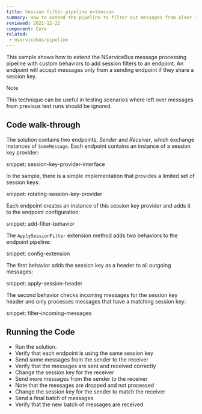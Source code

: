 ```yaml
---
title: Session filter pipeline extension
summary: How to extend the pipeline to filter out messages from older sessions.
reviewed: 2021-12-22
component: Core
related:
 - nservicebus/pipeline
---
```



This sample shows how to extend the NServiceBus message processing pipeline with custom behaviors to add session filters to an endpoint. An endpoint will accept messages only from a sending endpoint if they share a session key.

> [!NOTE]
> This technique can be useful in testing scenarios where left over messages from previous test runs should be ignored.


## Code walk-through

The solution contains two endpoints, _Sender_ and _Receiver_, which exchange instances of `SomeMessage`. Each endpoint contains an instance of a session key provider:

snippet: session-key-provider-interface

In the sample, there is a simple implementation that provides a limited set of session keys:

snippet: rotating-session-key-provider

Each endpoint creates an instance of this session key provider and adds it to the endpoint configuration:

snippet: add-filter-behavior

The `ApplySessionFilter` extension method adds two behaviors to the endpoint pipeline:

snippet: config-extension

The first behavior adds the session key as a header to all outgoing messages:

snippet: apply-session-header

The second behavior checks incoming messages for the session key header and only processes messages that have a matching session key:

snippet: filter-incoming-messages

## Running the Code

 * Run the solution.
 * Verify that each endpoint is using the same session key
 * Send some messages from the sender to the receiver
 * Verify that the messages are sent and received correctly
 * Change the session key for the receiver
 * Send more messages from the sender to the receiver
 * Note that the messages are dropped and not processed
 * Change the session key for the sender to match the receiver
 * Send a final batch of messages
 * Verify that the new batch of messages are received